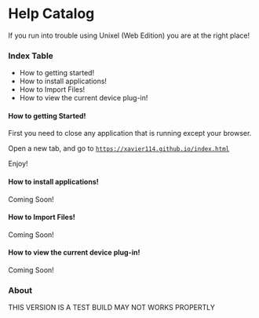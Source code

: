# Help Catalog

If you run into trouble using Unixel (Web Edition) you are at the right place!

### Index Table

- How to getting started!
- How to install applications!
- How to Import Files!
- How to view the current device plug-in!

#### How to getting Started!

First you need to close any application that is running except your browser.

Open a new tab, and go to <code>https://xavier114.github.io/index.html</code>

Enjoy!

#### How to install applications!

Coming Soon!

#### How to Import Files!

Coming Soon!

#### How to view the current device plug-in!

Coming Soon!


### About

THIS VERSION IS A TEST BUILD MAY NOT WORKS PROPERTLY
